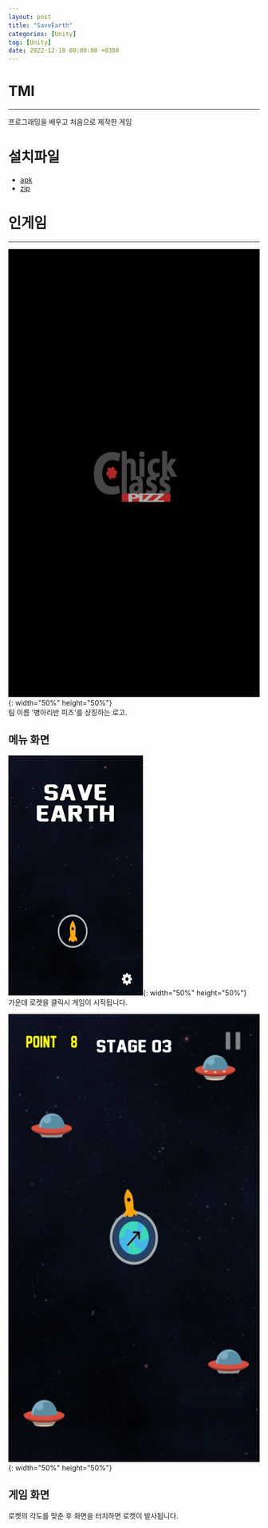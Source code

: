```yaml
---
layout: post
title: "SaveEarth"
categories: [Unity]
tag: [Unity]
date: 2022-12-10 00:00:00 +0300
---
```


# TMI
----------------------
프로그래밍을 배우고 처음으로 제작한 게임

# 설치파일
+ <a href = "/assets/download/SaveEarth.apk"> apk</a><br>
+ <a href = "/assets/download/SaveEarth.zip"> zip</a>

# 인게임
--------------
![image](/assets/img/SaveEarth/Logo.jpg){: width="50%" height="50%"}<br>
팀 이름 '병아리반 피즈'를 상징하는 로고.<br>

## 메뉴 화면
![image](/assets/img/SaveEarth/MenuScene.jpg){: width="50%" height="50%"}<br>
가운데 로켓을 클릭시 게임이 시작됩니다.<br>

![image](/assets/img/SaveEarth/GameScene.jpg){: width="50%" height="50%"}<br>
## 게임 화면
로켓의 각도를 맞춘 후 화면을 터치하면 로켓이 발사됩니다.